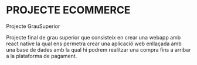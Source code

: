# PROJECTE ECOMMERCE 
Projecte GrauSuperior

Projecte final de grau superior que consisteix en crear una webapp amb react native la qual ens permetra crear una aplicació web enllaçada amb una
base de dades amb la qual hi podrem realitzar una compra fins a arribar a la plataforma de pagament. 
